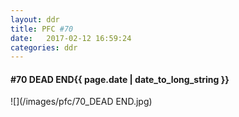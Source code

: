 ```yaml
---
layout: ddr
title: PFC #70
date:   2017-02-12 16:59:24
categories: ddr
---
```

#### **#70** DEAD END<span class="pull-right">{{ page.date | date_to_long_string }}</span>
![](/images/pfc/70_DEAD END.jpg)
